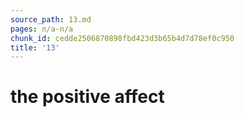 ```yaml
---
source_path: 13.md
pages: n/a-n/a
chunk_id: cedde2506870898fbd423d3b65b4d7d78ef0c950
title: '13'
---
```

# the positive affect
